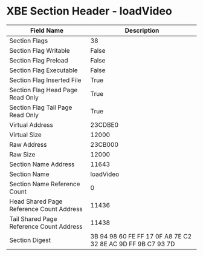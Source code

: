 # XBE Section Header - loadVideo

| Field Name | Description |
|---|---|
| Section Flags | 38 |
| Section Flag Writable | False |
| Section Flag Preload | False |
| Section Flag Executable | False |
| Section Flag Inserted File | True |
| Section Flag Head Page Read Only | True |
| Section Flag Tail Page Read Only | True |
| Virtual Address | 23CDBE0 |
| Virtual Size | 12000 |
| Raw Address | 23CB000 |
| Raw Size | 12000 |
| Section Name Address | 11643 |
| Section Name | loadVideo |
| Section Name Reference Count | 0 |
| Head Shared Page Reference Count Address | 11436 |
| Tail Shared Page Reference Count Address | 11438 |
| Section Digest | 3B 94 98 60 FE FF 17 0F A8 7E C2 32 8E AC 9D FF 9B C7 93 7D |
